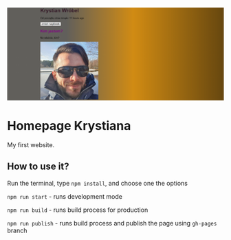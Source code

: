 ![cover](.//gh/cover.png)

# Homepage Krystiana

My first website.

## How to use it?

Run the terminal, type `npm install`, and choose one the options

`npm run start` - runs development mode

`npm run build` - runs build process for production

`npm run publish` - runs build process and publish the page using `gh-pages` branch

